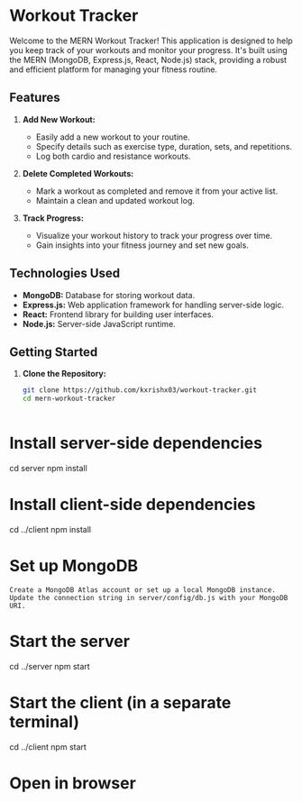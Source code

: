 # Workout Tracker

Welcome to the MERN Workout Tracker! This application is designed to help you keep track of your workouts and monitor your progress. It's built using the MERN (MongoDB, Express.js, React, Node.js) stack, providing a robust and efficient platform for managing your fitness routine.

## Features

1. **Add New Workout:**
   - Easily add a new workout to your routine.
   - Specify details such as exercise type, duration, sets, and repetitions.
   - Log both cardio and resistance workouts.

2. **Delete Completed Workouts:**
   - Mark a workout as completed and remove it from your active list.
   - Maintain a clean and updated workout log.

3. **Track Progress:**
   - Visualize your workout history to track your progress over time.
   - Gain insights into your fitness journey and set new goals.


## Technologies Used

- **MongoDB:** Database for storing workout data.
- **Express.js:** Web application framework for handling server-side logic.
- **React:** Frontend library for building user interfaces.
- **Node.js:** Server-side JavaScript runtime.

## Getting Started

1. **Clone the Repository:**
   ```bash
   git clone https://github.com/kxrishx03/workout-tracker.git
   cd mern-workout-tracker
      
# Install server-side dependencies
   cd server
   npm install

# Install client-side dependencies
   cd ../client
  npm install

# Set up MongoDB
    Create a MongoDB Atlas account or set up a local MongoDB instance.
    Update the connection string in server/config/db.js with your MongoDB URI.

# Start the server
   cd ../server
   npm start

# Start the client (in a separate terminal)
cd ../client
npm start

# Open in browser
    
    
